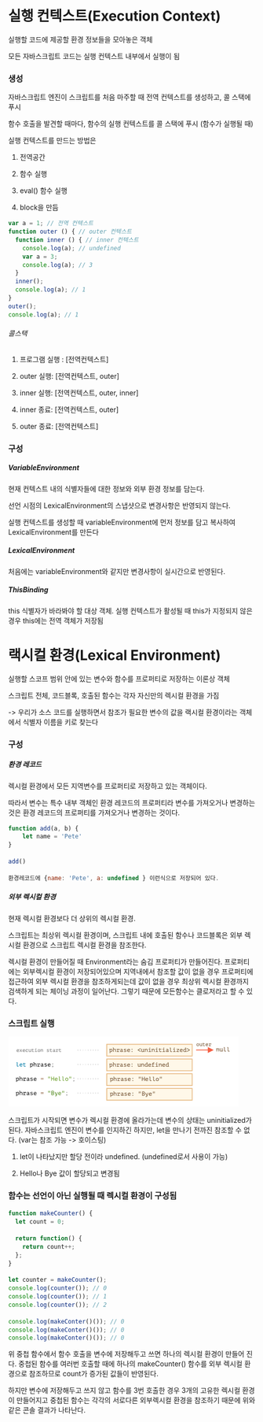 # 실행 컨텍스트(Execution Context)

실행할 코드에 제공할 환경 정보들을 모아놓은 객체

모든 자바스크립트 코드는 실행 컨텍스트 내부에서 실행이 됨

### 생성

자바스크립트 엔진이 스크립트를 처음 마주할 때 전역 컨텍스트를 생성하고, 콜 스택에 푸시

함수 호출을 발견할 때마다, 함수의 실행 컨텍스트를 콜 스택에 푸시 (함수가 실행될 때)

실행 컨텍스트를 만드는 방법은

1. 전역공간

2. 함수 실행

3. eval() 함수 실행

4. block을 만듬

```javascript
var a = 1; // 전역 컨텍스트
function outer () { // outer 컨텍스트
  function inner () { // inner 컨텍스트
    console.log(a); // undefined
    var a = 3;
    console.log(a); // 3
  }
  inner();
  console.log(a); // 1
}
outer();
console.log(a); // 1
```

###### 콜스택

1. 프로그램 실행 : [전역컨텍스트]

2. outer 실행: [전역컨텍스트, outer]

3. inner 실행: [전역컨텍스트, outer, inner]

4. inner 종료: [전역컨텍스트, outer]

5. outer 종료: [전역컨텍스트]

### 구성

##### VariableEnvironment

현재 컨텍스트 내의 식별자들에 대한 정보와 외부 환경 정보를 담는다.

선언 시점의 LexicalEnvironment의 스냅샷으로 변경사항은 반영되지 않는다.

실행 컨텍스트를 생성할 때 variableEnvironment에 먼저 정보를 담고 복사하여 LexicalEnvironment를 만든다

##### LexicalEnvironment

처음에는 variableEnvironment와 같지만 변경사항이 실시간으로 반영된다.

##### ThisBinding

this 식별자가 바라봐야 할 대상 객체. 실행 컨텍스트가 활성될 때 this가 지정되지 않은 경우 this에는 전역 객체가 저장됨

# 랙시컬 환경(Lexical Environment)

실행할 스코프 범위 안에 있는 변수와 함수를 프로퍼티로 저장하는 이론상 객체 

스크립트 전체, 코드블록, 호출된 함수는 각자 자신만의 렉시컬 환경을 가짐

-> 우리가 소스 코드를 실행하면서 참조가 필요한 변수의 값을 랙시컬 환경이라는 객체에서 식별자 이름을 키로 찾는다

### 구성

##### 환경 레코드

렉시컬 환경에서 모든 지역변수를 프로퍼티로 저장하고 있는 객체이다.

따라서 변수는 특수 내부 객체인 환경 레코드의 프로퍼티라 변수를 가져오거나 변경하는 것은 환경 레코드의 프로퍼티를 가져오거나 변경하는 것이다.

```javascript
function add(a, b) {
    let name = 'Pete' 
}

add()

환경레코드에 {name: 'Pete', a: undefined } 이런식으로 저장되어 있다. 
```

##### 외부 렉시컬 환경

현재 렉시컬 환경보다 더 상위의 렉시컬 환경.

스크립트는 최상위 렉시컬 환경이며, 스크립트 내에 호출된 함수나 코드블록은 외부 렉시컬 환경으로 스크립트 렉시컬 환경을 참조한다.

렉시컬 환경이 만들어질 때 Environment라는 숨김 프로퍼티가 만들어진다. 프로퍼티에는 외부렉시컬 환경이 저장되어있으며 지역내에서 참조할 값이 없을 경우 프로퍼티에 접근하여 외부 렉시컬 환경을 참조하게되는데 값이 없을 경우 최상위 렉시컬 환경까지 검색하게 되는 체이닝 과정이 일어난다. 그렇기 때문에 모든함수는 클로저라고 할 수 있다.

### 스크립트 실행

![](실행컨텍스트,랙시컬환경_assets/2023-01-26-16-56-09-image.png)

스크립트가 시작되면 변수가 렉시컬 환경에 올라가는데 변수의 상태는 uninitialized가 된다. 자바스크립트 엔진이 변수를 인지하긴 하지만, let을 만나기 전까진 참조할 수 없다. (var는 참조 가능 -> 호이스팅)

1. let이 나타났지만 할당 전이라 undefined. (undefined로서 사용이 가능)

2. Hello나 Bye 값이 할당되고 변경됨

### 함수는 선언이 아닌 실행될 때 렉시컬 환경이 구성됨

```javascript
function makeCounter() {
  let count = 0;

  return function() {
    return count++;
  };
}

let counter = makeCounter();
console.log(counter()); // 0
console.log(counter()); // 1
console.log(counter()); // 2

console.log(makeConter()()); // 0
console.log(makeConter()()); // 0
console.log(makeConter()()); // 0
```

위 중첩 함수에서 함수 호출을 변수에 저장해두고 쓰면 하나의 렉시컬 환경이 만들어 진다. 중첩된 함수를 여러번 호출할 때에 하나의 makeCounter() 함수를 외부 렉시컬 환경으로 참조하므로 count가 증가된 값들이 반영된다.

하지만 변수에 저장해두고 쓰지 않고 함수를 3번 호출한 경우 3개의 고유한 렉시컬 환경이 만들어지고 중첩된 함수는 각각의 서로다른 외부렉시컬 환경을 참조하기 때문에 위와 같은 콘솔 결과가 나타난다.
